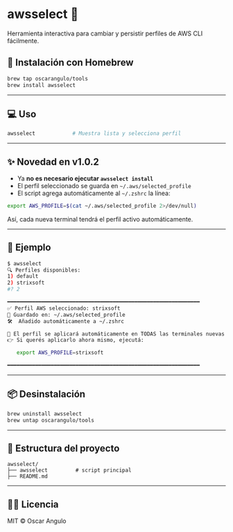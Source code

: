# awsselect 🐘

Herramienta interactiva para cambiar y persistir perfiles de AWS CLI fácilmente.

## 🚀 Instalación con Homebrew

```bash
brew tap oscarangulo/tools
brew install awsselect
```

---

## 💻 Uso

```bash
awsselect            # Muestra lista y selecciona perfil
```

---

## ✨ Novedad en v1.0.2

- Ya **no es necesario ejecutar `awsselect install`**
- El perfil seleccionado se guarda en `~/.aws/selected_profile`
- El script agrega automáticamente al `~/.zshrc` la línea:

```bash
export AWS_PROFILE=$(cat ~/.aws/selected_profile 2>/dev/null)
```

Así, cada nueva terminal tendrá el perfil activo automáticamente.

---

## 🧪 Ejemplo

```bash
$ awsselect
🔍 Perfiles disponibles:
1) default
2) strixsoft
#? 2

━━━━━━━━━━━━━━━━━━━━━━━━━━━━━━━━━━━━━━━━━━━━━━━━━━━━━━━━━━━━━━
✅ Perfil AWS seleccionado: strixsoft
📁 Guardado en: ~/.aws/selected_profile
🛠️  Añadido automáticamente a ~/.zshrc

🚀 El perfil se aplicará automáticamente en TODAS las terminales nuevas.
👉 Si querés aplicarlo ahora mismo, ejecutá:

   export AWS_PROFILE=strixsoft

━━━━━━━━━━━━━━━━━━━━━━━━━━━━━━━━━━━━━━━━━━━━━━━━━━━━━━━━━━━━━━
```

---

## 📦 Desinstalación

```bash
brew uninstall awsselect
brew untap oscarangulo/tools
```

---

## 📁 Estructura del proyecto

```text
awsselect/
├── awsselect         # script principal
├── README.md
```

---

## 🧑‍💻 Licencia

MIT © Oscar Angulo
